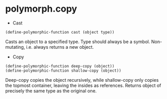# polymorph.copy

- Cast
``` common-lisp
(define-polymorphic-function cast (object type))
```
Casts an object to a specified type. Type should always be a symbol. Non-mutating, i.e. always returns a new object.

- Copy
``` common-lisp
(define-polymorphic-function deep-copy (object))
(define-polymorphic-function shallow-copy (object))
```
Deep-copy copies the object recursively, while shallow-copy only copies the topmost container, leaving the insides as references. Returns object of precisely the same type as the original one.
